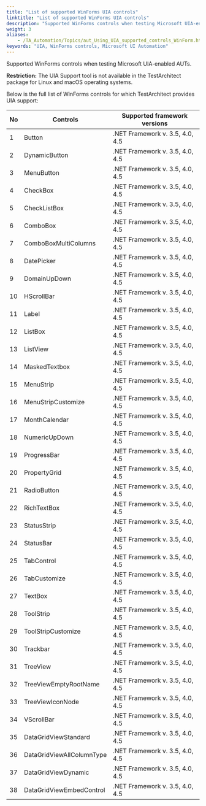 ```yaml
--- 
title: "List of supported WinForms UIA controls"
linktitle: "List of supported WinForms UIA controls"
description: "Supported WinForms controls when testing Microsoft UIA-enabled AUTs."
weight: 3
aliases: 
    - /TA_Automation/Topics/aut_Using_UIA_supported_controls_WinForm.html
keywords: "UIA, WinForms controls, Microsoft UI Automation"
---
```


Supported WinForms controls when testing Microsoft UIA-enabled AUTs.

**Restriction:** The UIA Support tool is not available in the TestArchitect package for Linux and macOS operating systems.

Below is the full list of WinForms controls for which TestArchitect provides UIA support:

|No|Controls|Supported framework versions|
|--|--------|----------------------------|
|1|Button|.NET Framework v. 3.5, 4.0, 4.5|
|2|DynamicButton|.NET Framework v. 3.5, 4.0, 4.5|
|3|MenuButton|.NET Framework v. 3.5, 4.0, 4.5|
|4|CheckBox|.NET Framework v. 3.5, 4.0, 4.5|
|5|CheckListBox|.NET Framework v. 3.5, 4.0, 4.5|
|6|ComboBox|.NET Framework v. 3.5, 4.0, 4.5|
|7|ComboBoxMultiColumns|.NET Framework v. 3.5, 4.0, 4.5|
|8|DatePicker|.NET Framework v. 3.5, 4.0, 4.5|
|9|DomainUpDown|.NET Framework v. 3.5, 4.0, 4.5|
|10|HScrollBar|.NET Framework v. 3.5, 4.0, 4.5|
|11|Label|.NET Framework v. 3.5, 4.0, 4.5|
|12|ListBox|.NET Framework v. 3.5, 4.0, 4.5|
|13|ListView|.NET Framework v. 3.5, 4.0, 4.5|
|14|MaskedTextbox|.NET Framework v. 3.5, 4.0, 4.5|
|15|MenuStrip|.NET Framework v. 3.5, 4.0, 4.5|
|16|MenuStripCustomize|.NET Framework v. 3.5, 4.0, 4.5|
|17|MonthCalendar|.NET Framework v. 3.5, 4.0, 4.5|
|18|NumericUpDown|.NET Framework v. 3.5, 4.0, 4.5|
|19|ProgressBar|.NET Framework v. 3.5, 4.0, 4.5|
|20|PropertyGrid|.NET Framework v. 3.5, 4.0, 4.5|
|21|RadioButton|.NET Framework v. 3.5, 4.0, 4.5|
|22|RichTextBox|.NET Framework v. 3.5, 4.0, 4.5|
|23|StatusStrip|.NET Framework v. 3.5, 4.0, 4.5|
|24|StatusBar|.NET Framework v. 3.5, 4.0, 4.5|
|25|TabControl|.NET Framework v. 3.5, 4.0, 4.5|
|26|TabCustomize|.NET Framework v. 3.5, 4.0, 4.5|
|27|TextBox|.NET Framework v. 3.5, 4.0, 4.5|
|28|ToolStrip|.NET Framework v. 3.5, 4.0, 4.5|
|29|ToolStripCustomize|.NET Framework v. 3.5, 4.0, 4.5|
|30|Trackbar|.NET Framework v. 3.5, 4.0, 4.5|
|31|TreeView|.NET Framework v. 3.5, 4.0, 4.5|
|32|TreeViewEmptyRootName|.NET Framework v. 3.5, 4.0, 4.5|
|33|TreeViewIconNode|.NET Framework v. 3.5, 4.0, 4.5|
|34|VScrollBar|.NET Framework v. 3.5, 4.0, 4.5|
|35|DataGridViewStandard|.NET Framework v. 3.5, 4.0, 4.5|
|36|DataGridViewAllColumnType|.NET Framework v. 3.5, 4.0, 4.5|
|37|DataGridViewDynamic|.NET Framework v. 3.5, 4.0, 4.5|
|38|DataGridViewEmbedControl|.NET Framework v. 3.5, 4.0, 4.5|




